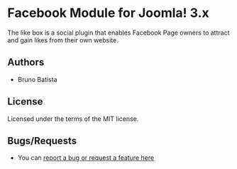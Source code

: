 Facebook Module for Joomla! 3.x
===============================

The like box is a social plugin that enables Facebook Page owners to attract and gain likes from their own website.

## Authors

* Bruno Batista

## License

Licensed under the terms of the MIT license.

## Bugs/Requests

* You can [report a bug or request a feature here](https://github.com/joomlapro/mod_facebook/issues)